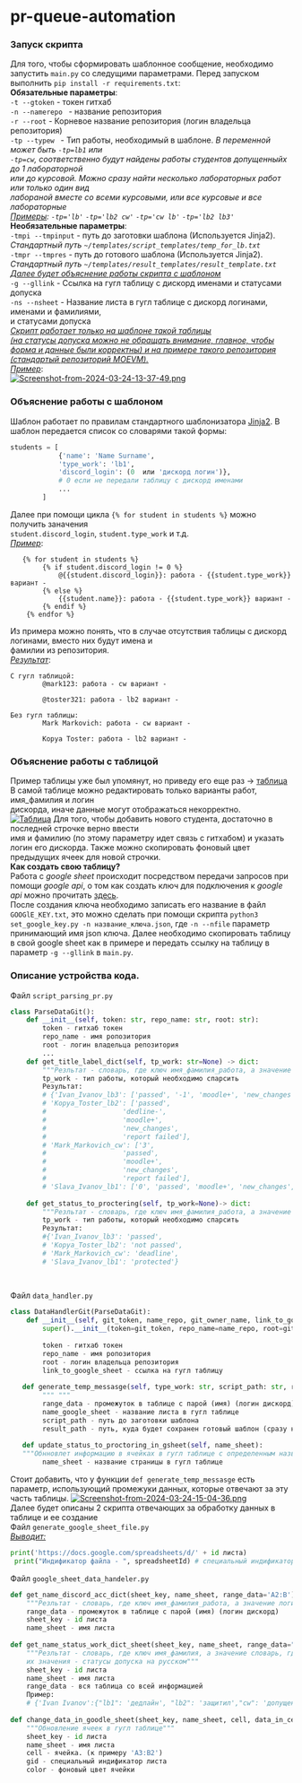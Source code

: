 # pr-queue-automation


### Запуск скрипта
Для того, чтобы сформировать шаблонное сообщение, необходимо запустить ```main.py``` со следущими
параметрами. Перед запуском выполнить ```pip install -r requirements.txt```:<br>
__Обязательные параметры__:<br>
```-t --gtoken``` - токен гитхаб<br>
```-n --namerepo ``` - название репозитория<br>
```-r --root``` - Корневое название репозитория (логин владельца репозитория)<br>
```-tp --typew ``` - Тип работы, необходимый в шаблоне. 
*В переменной может быть ```-tp=lb1``` или <br>
```-tp=cw```, соответственно будут найдены работы студентов допущенныйх до 1 лабораторной<br> или до курсовой. Можно сразу найти несколько лабораторных работ или только один вид<br> лабораной вместе со всеми курсовыми, или все курсовые и все лабораторные<br><u>Примеры</u>: ```-tp='lb'``` ```-tp='lb2 cw'``` ```-tp='cw lb'``` ```-tp='lb2 lb3'```*<br>
__Необязательные параметры__:<br>
```-tmpi --tmpinput``` - путь до заготовки шаблона (Используется Jinja2).<br> *Стандартный путь ```~/templates/script_templates/temp_for_lb.txt ```*<br>
```-tmpr --tmpres``` - путь до готового шаблона (Используется Jinja2).<br> *Стандартный путь ```~/templates/result_templates/result_template.txt ```*<br>
*<u>Далее будет объяснение работы скрипта с шаблоном</u>*<br>
```-g --gllink``` - Ссылка на гугл таблицу с дискорд именами и статусами допуска<br>
```-ns --nsheet``` - Название листа в гугл таблице с дискорд логинами, именами и фамилиями,<br> и статусами допуска<br>
*<u>Скрипт работает только на шаблоне такой [таблицы](https://docs.google.com/spreadsheets/d/1WEX-4FBdcUHsJpf7ybKZP52R3X4SfEqdJ8xM-1Tbxt8/edit#gid=0)<br> (на статусы допуска можно не обращать внимание, главное, чтобы форма и данные были корректны) и на примере такого [репозитория](https://github.com/abonent-21/test_repo/pulls) (стандартый репозиторий MOEVM).</u>*<br>
*<u>Пример</u>*:<br>
[![Screenshot-from-2024-03-24-13-37-49.png](https://i.postimg.cc/htKPSnYh/Screenshot-from-2024-03-24-13-37-49.png)](https://postimg.cc/Cz6VN3SV)
### Объяснение работы c шаблоном
Шаблон работает по правилам стандартного шаблонизатора [Jinja2](https://proglib.io/p/rukovodstvo-dlya-nachinayushchih-po-shablonam-jinja-v-flask-2022-09-05). В шаблон передается список со словарями такой формы:
```py
students = [
            {'name': 'Name Surname', 
            'type_work': 'lb1', 
            'discord_login': (0  или 'дискорд логин')}, 
            # 0 если не передали таблицу с дискорд именами
            ...
	    ]
```
Далее при помощи цикла ```{% for student in students %}``` можно получить заначения <br> ```student.discord_login```, ```student.type_work``` и т.д.<br>
*<u>Пример</u>*:<br>
```
   {% for student in students %}
        {% if student.discord_login != 0 %}
        	@{{student.discord_login}}: работа - {{student.type_work}} вариант -
        {% else %}
        	{{student.name}}: работа - {{student.type_work}} вариант -
        {% endif %}
    {% endfor %}
```
Из примера можно понять, что в случае отсутcтвия таблицы с дискорд логинами, вместо них будут имена и<br> фамилии из репозитория.<br>
*<u>Результат</u>*:<br>
```
С гугл таблицой:
        @mark123: работа - cw вариант -
    
        @toster321: работа - lb2 вариант -
```
```
Без гугл таблицы:
        Mark Markovich: работа - cw вариант -
    
        Kopya Toster: работа - lb2 вариант -
```
### Объяснение работы c таблицой
Пример таблицы уже был упомянут, но приведу его еще раз -> [таблица](https://docs.google.com/spreadsheets/d/1WEX-4FBdcUHsJpf7ybKZP52R3X4SfEqdJ8xM-1Tbxt8/edit#gid=0)<br>
В самой таблице можно редактировать только варианты работ, имя_фамилия и логин<br> дискорда, иначе данные могут отображаться некорректно.<br>
[![Таблица](https://i.postimg.cc/GhZZbxS2/2.png)](https://postimg.cc/ZCxfcpmt)
Для того, чтобы добавить нового студента, достаточно в последней строчке верно ввести<br>
имя и фамилию (по этому параметру идет связь с гитхабом) и указать логин его дискорда. Также можно скопировать фоновый цвет предыдущих ячеек для новой строчки.<br>
__Как создать свою таблицу?__<br>
Работа с *google sheet* происходит посредством передачи запросов при помощи *google api*, о том как создать ключ для подключения к *google api* можно прочитать [здесь](https://habr.com/ru/articles/483302/).<br>
После создания ключа необходимо записать его название в файл ```GOOGlE_KEY.txt```, это можно сделать при помощи скрипта ```python3 set_google_key.py -n название_ключа.json```, где ```-n --nfile``` параметр принимающий имя json ключа. Далее необходимо скопировать таблицу в свой google sheet как в примере и передать ссылку на таблицу в параметр ```-g --gllink``` в ```main.py```.<br>

### Описание устройства кода.
Файл ```script_parsing_pr.py```
```py
class ParseDataGit():
	def __init__(self, token: str, repo_name: str, root: str):
    	token - гитхаб токен
        repo_name - имя ропозитория
        root - логин владельца репозитория
        ...
    def get_title_label_dict(self, tp_work: str=None) -> dict:
    	"""Резльтат - словарь, где ключ имя_фамилия_работа, а значение список лейблов"""
    	tp_work - тип работы, который необходимо спарсить
        Результат:
        # {'Ivan_Ivanov_lb3': ['passed', '-1', 'moodle+', 'new_changes', 'report failed'],
        # 'Kopya_Toster_lb2': ['passed',
        # 					'dedline-',
        # 					'moodle+',
        # 					'new_changes',
        # 					'report failed'],
        # 'Mark_Markovich_cw': ['3',
        # 					'passed',
        # 					'moodle+',
        # 					'new_changes',
        # 					'report failed'],
        # 'Slava_Ivanov_lb1': ['0', 'passed', 'moodle+', 'new_changes', 'report ok']}
    
    def get_status_to_proctering(self, tp_work=None)-> dict:
    	"""Резльтат - словарь, где ключ имя_фамилия_работа, а значение статус допуска"""
    	tp_work - тип работы, который необходимо спарсить
		Результат:
        #{'Ivan_Ivanov_lb3': 'passed',
		# 'Kopya_Toster_lb2': 'not passed',
		# 'Mark_Markovich_cw': 'deadline',
		# 'Slava_Ivanov_lb1': 'protected'}
	
        
```
Файл ```data_handler.py```
```py
class DataHandlerGit(ParseDataGit):
    def __init__(self, git_token, name_repo, git_owner_name, link_to_google_sheet=None):
        super().__init__(token=git_token, repo_name=name_repo, root=git_owner_name)
        
        token - гитхаб токен
        repo_name - имя ропозитория
        root - логин владельца репозитория
        link_to_google_sheet - ссылка на гугл таблицу
   
   def generate_temp_messasge(self, type_work: str, script_path: str, result_path: str, name_google_sheet: str=None, range_data: str="A2:B"):
        """ """
        range_data - промежуток в таблице с парой (имя) (логин дискорд).
       	name_google_sheet - название листа в гугл таблице
        script_path - путь до заготовки шаблона
        result_path - путь, куда будет сохранен готовый шаблон (сразу нужно указть имя файла и тип)
        
   def update_status_to_proctoring_in_gsheet(self, name_sheet):
   """Обнновлет информацию в ячейках в гугл таблице с определенным названием страницы"""
		name_sheet - название страницы в гугл таблице        
```
Стоит добавить, что у функции ```def generate_temp_messasge``` есть параметр, использующий промежуки данных, которые отвечают за эту часть таблицы.
[![Screenshot-from-2024-03-24-15-04-36.png](https://i.postimg.cc/ydTDY6HN/Screenshot-from-2024-03-24-15-04-36.png)](https://postimg.cc/47mfWgnC)<br>
Далее будет описаны 2 скрипта отвечающих за обработку данных в таблице и ее создание<br>
Файл ```generate_google_sheet_file.py```<br>
*<u>Выводит:</u>*<br>
```py
print('https://docs.google.com/spreadsheets/d/' + id листа)
 print("Индификатор файла - ", spreadsheetId) # специальный индификатор
```
Файл ```google_sheet_data_handeler.py```<br>
```py
def get_name_discord_acc_dict(sheet_key, name_sheet, range_data='A2:B'):
	"""Резльтат - словарь, где ключ имя_фамилия_работа, а значение логин дискорд"""
	range_data - промежуток в таблице с парой (имя) (логин дискорд)
    sheet_key - id листа
    name_sheet - имя листа
    
def get_name_status_work_dict_sheet(sheet_key, name_sheet, range_data="A2:Z") -> dict:
	"""Резльтат - словарь, где ключ имя_фамилия, а значение словарь, где ключи работы, а 
    их значения - статусы допуска на русском"""
	sheet_key - id листа
    name_sheet - имя листа
    range_data - вся таблица со всей информацией
    Пример:
    # {'Ivan Ivanov':{"lb1": 'дедлайн', "lb2": 'защитил',"cw": 'допущен',}}
    
def change_data_in_goodle_sheet(sheet_key, name_sheet, cell, data_in_cell:str, gid, color:dict):
	"""Обновление ячеек в гугл таблице"""
    sheet_key - id листа
    name_sheet - имя листа
    cell - ячейка. (к примеру 'A3:B2')
    gid - специальный индификатор листа
    color - фоновый цвет ячейки
```

